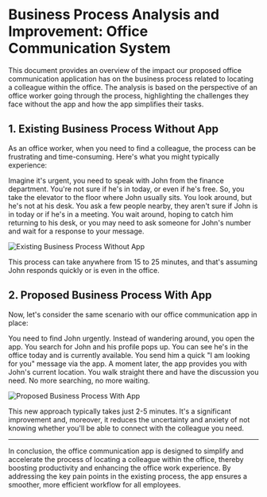 # Business Process Analysis and Improvement: Office Communication System 

This document provides an overview of the impact our proposed office communication application has on the business process related to locating a colleague within the office. The analysis is based on the perspective of an office worker going through the process, highlighting the challenges they face without the app and how the app simplifies their tasks.

## 1. Existing Business Process Without App 

As an office worker, when you need to find a colleague, the process can be frustrating and time-consuming. Here's what you might typically experience:

Imagine it's urgent, you need to speak with John from the finance department. You're not sure if he's in today, or even if he's free. So, you take the elevator to the floor where John usually sits. You look around, but he's not at his desk. You ask a few people nearby, they aren't sure if John is in today or if he's in a meeting. You wait around, hoping to catch him returning to his desk, or you may need to ask someone for John's number and wait for a response to your message.

![Existing Business Process Without App](WithoutTrackIO.drawio.png)

This process can take anywhere from 15 to 25 minutes, and that's assuming John responds quickly or is even in the office. 

## 2. Proposed Business Process With App 

Now, let's consider the same scenario with our office communication app in place:

You need to find John urgently. Instead of wandering around, you open the app. You search for John and his profile pops up. You can see he's in the office today and is currently available. You send him a quick "I am looking for you" message via the app. A moment later, the app provides you with John's current location. You walk straight there and have the discussion you need. No more searching, no more waiting.

![Proposed Business Process With App](WithTrackIO.drawio.png)

This new approach typically takes just 2-5 minutes. It's a significant improvement and, moreover, it reduces the uncertainty and anxiety of not knowing whether you'll be able to connect with the colleague you need.

---

In conclusion, the office communication app is designed to simplify and accelerate the process of locating a colleague within the office, thereby boosting productivity and enhancing the office work experience. By addressing the key pain points in the existing process, the app ensures a smoother, more efficient workflow for all employees.
